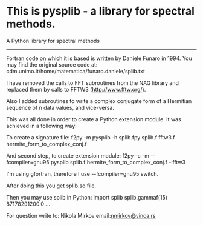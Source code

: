 This is pysplib - a library for spectral methods.
=========================================================

A Python library for spectral methods


--------------
Fortran code on which it is based is written by Daniele Funaro in 1994.
You may find the original source code at:
cdm.unimo.it/home/matematica/funaro.daniele/splib.txt


I have removed the calls to FFT subroutines from the NAG library
and replaced them by calls to FFTW3 (http://www.fftw.org/).

Also I added subroutines to write a complex conjugate form of a Hermitian sequence
of n data values, and vice-versa.

This was all done in order to create a Python extension module. 
It was achieved in a following way:


To create a signature file:
f2py -m pysplib -h splib.fpy splib.f fftw3.f hermite_form_to_complex_conj.f

And second step, to create extension module:
f2py -c -m --fcompiler=gnu95 pysplib splib.f hermite_form_to_complex_conj.f -lfftw3

I'm using gfortran, therefore I use --fcompiler=gnu95 switch.


After doing this you get splib.so file.

Then you may use splib in Python:
  import splib
  splib.gammaf(15)
  87178291200.0
...

For question write to:
Nikola Mirkov 
email:nmirkov@vinca.rs
